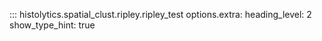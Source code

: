 ::: histolytics.spatial_clust.ripley.ripley_test
    options.extra:
      heading_level: 2
      show_type_hint: true
